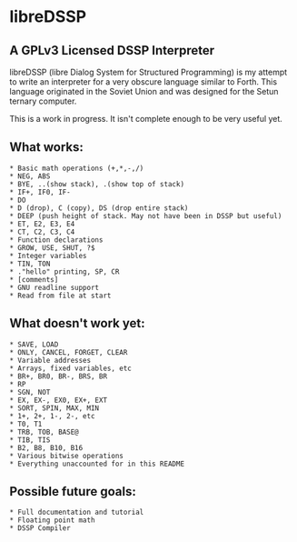 # libreDSSP
## A GPLv3 Licensed DSSP Interpreter

libreDSSP (libre Dialog System for Structured Programming) is my attempt to write an interpreter for a very obscure language similar to Forth. This language originated in the Soviet Union and was designed for the Setun ternary computer.

This is a work in progress. It isn't complete enough to be very useful yet.

## What works:
	* Basic math operations (+,*,-,/)
	* NEG, ABS
	* BYE, ..(show stack), .(show top of stack)
	* IF+, IF0, IF-
	* DO
	* D (drop), C (copy), DS (drop entire stack)
	* DEEP (push height of stack. May not have been in DSSP but useful)
	* ET, E2, E3, E4
	* CT, C2, C3, C4
	* Function declarations
	* GROW, USE, SHUT, ?$
	* Integer variables
	* TIN, TON
	* ."hello" printing, SP, CR
	* [comments]
	* GNU readline support
	* Read from file at start

## What doesn't work yet:
	* SAVE, LOAD
	* ONLY, CANCEL, FORGET, CLEAR
	* Variable addresses
	* Arrays, fixed variables, etc
	* BR+, BR0, BR-, BRS, BR
	* RP
	* SGN, NOT
	* EX, EX-, EX0, EX+, EXT
	* SORT, SPIN, MAX, MIN
	* 1+, 2+, 1-, 2-, etc
	* T0, T1
	* TRB, TOB, BASE@
	* TIB, TIS
	* B2, B8, B10, B16
	* Various bitwise operations
	* Everything unaccounted for in this README

## Possible future goals:
	* Full documentation and tutorial
	* Floating point math
	* DSSP Compiler
